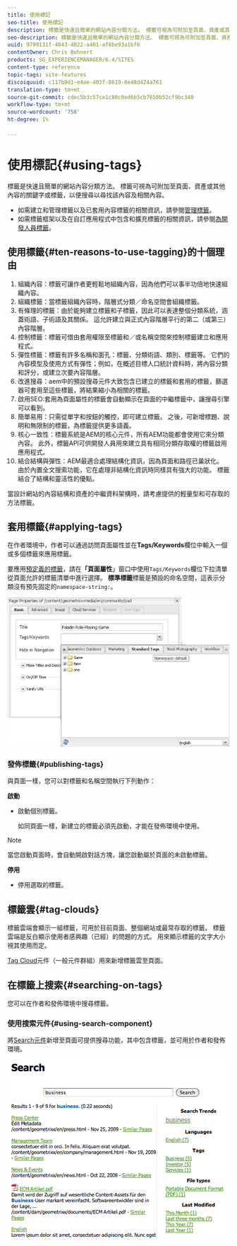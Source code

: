 ```yaml
---
title: 使用標記
seo-title: 使用標記
description: 標籤是快速且簡單的網站內容分類方法。 標籤可視為可附加至頁面、資產或其他內容的關鍵字或標籤，以便搜尋以尋找該內容及相關內容。
seo-description: 標籤是快速且簡單的網站內容分類方法。 標籤可視為可附加至頁面、資產或其他內容的關鍵字或標籤，以便搜尋以尋找該內容及相關內容。
uuid: 9799131f-4043-4022-a401-af8be93a1bf6
contentOwner: Chris Bohnert
products: SG_EXPERIENCEMANAGER/6.4/SITES
content-type: reference
topic-tags: site-features
discoiquuid: c117b9d1-e4ae-403f-8619-6e48d424a761
translation-type: tm+mt
source-git-commit: cdec5b3c57ce1c80c0ed6b5cb7650b52cf9bc340
workflow-type: tm+mt
source-wordcount: '758'
ht-degree: 1%

---
```



# 使用標記{#using-tags}

標籤是快速且簡單的網站內容分類方法。 標籤可視為可附加至頁面、資產或其他內容的關鍵字或標籤，以便搜尋以尋找該內容及相關內容。

* 如需建立和管理標籤以及已套用內容標籤的相關資訊，請參閱[管理標籤](/help/sites-administering/tags.md)。
* 如需標籤框架以及在自訂應用程式中包含和擴充標籤的相關資訊，請參閱[為開發人員標籤](/help/sites-developing/tags.md)。

## 使用標籤{#ten-reasons-to-use-tagging}的十個理由

1. 組織內容：標籤可讓作者更輕鬆地組織內容，因為他們可以事半功倍地快速組織內容。
1. 組織標籤：當標籤組織內容時，階層式分類／命名空間會組織標籤。
1. 有條理的標籤：由於能夠建立標籤和子標籤，因此可以表達整個分類系統，涵蓋術語、子術語及其關係。 這允許建立與正式內容階層平行的第二（或第三）內容階層。
1. 控制標籤：標籤可借由套用權限至標籤和／或名稱空間來控制標籤建立和應用程式。
1. 彈性標籤：標籤有許多名稱和面孔：標籤、分類術語、類別、標籤等。 它們的內容模型及使用方式有彈性；例如，在概述目標人口統計資料時，將內容分類和評分，或建立次要內容階層。
1. 改進搜尋：aem中的預設搜尋元件大致包含已建立的標籤和套用的標籤，篩選器可套用至這些標籤，將結果縮小為相關的標籤。
1. 啟用SEO:套用為頁面屬性的標籤會自動顯示在頁面的中繼標籤中，讓搜尋引擎可以看到。
1. 簡單易用：只需從單字和按鈕的觸控，即可建立標籤。 之後，可新增標題、說明和無限制的標籤，為標籤提供更多語義。
1. 核心一致性：標籤系統是AEM的核心元件，所有AEM功能都會使用它來分類內容。 此外，標籤API可供開發人員用來建立具有相同分類存取權的標籤啟用應用程式。
1. 結合結構與彈性：AEM最適合處理結構化資訊，因為頁面和路徑已巢狀化。 由於內置全文搜索功能，它在處理非結構化資訊時同樣具有強大的功能。 標籤結合了結構和靈活性的優點。

當設計網站的內容結構和資產的中繼資料架構時，請考慮提供的輕量型和可存取的方法標籤。

## 套用標籤{#applying-tags}

在作者環境中，作者可以通過訪問頁面屬性並在&#x200B;**Tags/Keywords**&#x200B;欄位中輸入一個或多個標籤來應用標籤。

要應用[預定義的標籤](/help/sites-administering/tags.md)，請在&#x200B;**「頁面屬性**」窗口中使用`Tags/Keywords`欄位下拉清單從頁面允許的標籤清單中進行選擇。 **標準標籤**&#x200B;標籤是預設的命名空間，這表示分類沒有預先固定的`namespace-string:`。

![chlimage_1-2](assets/chlimage_1-2.png)

### 發佈標籤{#publishing-tags}

與頁面一樣，您可以對標籤和名稱空間執行下列動作：

**啟動**

* 啟動個別標籤。

   如同頁面一樣，新建立的標籤必須先啟動，才能在發佈環境中使用。

>[!NOTE]
>
>當您啟動頁面時，會自動開啟對話方塊，讓您啟動屬於頁面的未啟動標籤。

**停用**

* 停用選取的標籤。

## 標籤雲{#tag-clouds}

標籤雲端會顯示一組標籤，可用於目前頁面、整個網站或最常存取的標籤。 標籤雲端是反白顯示使用者感興趣（已經）的問題的方式。 用來顯示標籤的文字大小視其使用而定。

[Tag Cloud](/help/sites-classic-ui-authoring/classic-page-author-edit-mode.md#tag-cloud)元件（一般元件群組）用來新增標籤雲至頁面。

## 在標籤上搜索{#searching-on-tags}

您可以在作者和發佈環境中搜尋標籤。

### 使用搜索元件{#using-search-component}

將[Search元件](/help/sites-classic-ui-authoring/classic-page-author-edit-mode.md#search)新增至頁面可提供搜尋功能，其中包含標籤，並可用於作者和發佈環境。

![chlimage_1-3](assets/chlimage_1-3.png)

